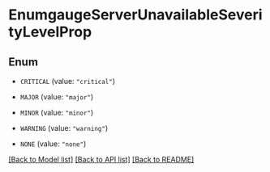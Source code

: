 # EnumgaugeServerUnavailableSeverityLevelProp

## Enum


* `CRITICAL` (value: `"critical"`)

* `MAJOR` (value: `"major"`)

* `MINOR` (value: `"minor"`)

* `WARNING` (value: `"warning"`)

* `NONE` (value: `"none"`)


[[Back to Model list]](../README.md#documentation-for-models) [[Back to API list]](../README.md#documentation-for-api-endpoints) [[Back to README]](../README.md)



